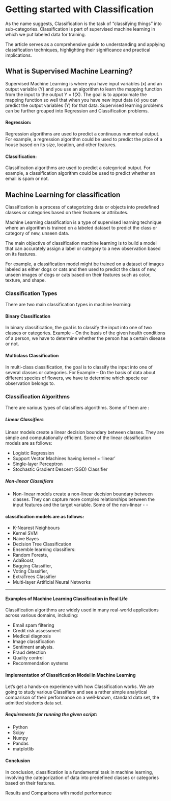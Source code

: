 # Getting started with Classification
  As the name suggests, Classification is the task of “classifying things” into sub-categories. Classification is part of supervised machine learning in which we put labeled data for training.

The article serves as a comprehensive guide to understanding and applying classification techniques, highlighting their significance and practical implications.

## What is Supervised Machine Learning?
Supervised Machine Learning is where you have input variables (x) and an output variable (Y) and you use an algorithm to learn the mapping function from the input to the output Y = f(X). The goal is to approximate the mapping function so well that when you have new input data (x) you can predict the output variables (Y) for that data.
Supervised learning problems can be further grouped into Regression and Classification problems.

#### Regression: 
Regression algorithms are used to predict a continuous numerical output. For example, a regression algorithm could be used to predict the price of a house based on its size, location, and other features.
#### Classification: 
Classification algorithms are used to predict a categorical output. For example, a classification algorithm could be used to predict whether an email is spam or not.

## Machine Learning for classification
Classification is a process of categorizing data or objects into predefined classes or categories based on their features or attributes.

Machine Learning classification is a type of supervised learning technique where an algorithm is trained on a labeled dataset to predict the class or category of new, unseen data.

The main objective of classification machine learning is to build a model that can accurately assign a label or category to a new observation based on its features.

For example, a classification model might be trained on a dataset of images labeled as either dogs or cats and then used to predict the class of new, unseen images of dogs or cats based on their features such as color, texture, and shape.

### Classification Types
There are two main classification types in machine learning:

#### Binary Classification
In binary classification, the goal is to classify the input into one of two classes or categories. Example – On the basis of the given health conditions of a person, we have to determine whether the person has a certain disease or not.

#### Multiclass Classification
In multi-class classification, the goal is to classify the input into one of several classes or categories. For Example – On the basis of data about different species of flowers, we have to determine which specie our observation belongs to.

### Classification Algorithms
There are various types of classifiers algorithms. Some of them are : 

##### Linear Classifiers
Linear models create a linear decision boundary between classes. They are simple and computationally efficient. Some of the linear classification models are as follows: 

- Logistic Regression
- Support Vector Machines having kernel = ‘linear’
- Single-layer Perceptron
- Stochastic Gradient Descent (SGD) Classifier
  
##### Non-linear Classifiers
- Non-linear models create a non-linear decision boundary between classes. They can capture more complex relationships between the input features and the target variable. Some of the non-linear - -
 
#### classification models are as follows: 

- K-Nearest Neighbours
- Kernel SVM
- Naive Bayes
- Decision Tree Classification
- Ensemble learning classifiers: 
- Random Forests, 
- AdaBoost, 
- Bagging Classifier, 
- Voting Classifier, 
- ExtraTrees Classifier
- Multi-layer Artificial Neural Networks


---------------------------------

#### Examples of Machine Learning Classification in Real Life
Classification algorithms are widely used in many real-world applications across various domains, including:

- Email spam filtering
- Credit risk assessment
- Medical diagnosis
- Image classification
- Sentiment analysis.
- Fraud detection
- Quality control
- Recommendation systems


#### Implementation of Classification Model in Machine Learning
Let’s get a hands-on experience with how Classification works. We are going to study various Classifiers and see a rather simple analytical comparison of their performance on a well-known, standard data set, the admitted students data set.  

##### Requirements for running the given script:

- Python
- Scipy
- Numpy
- Pandas
- matplotlib 

#### Conclusion
In conclusion, classification is a fundamental task in machine learning, involving the categorization of data into predefined classes or categories based on their features.


Results and Comparisons with model performance
